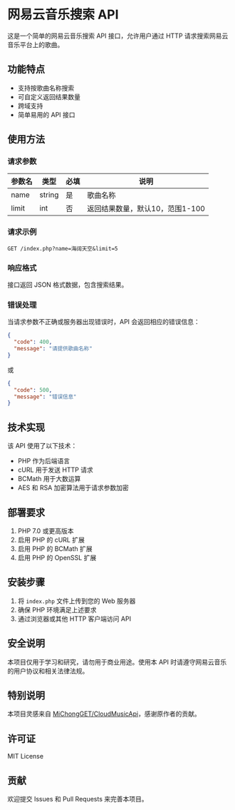 # 网易云音乐搜索 API

这是一个简单的网易云音乐搜索 API 接口，允许用户通过 HTTP 请求搜索网易云音乐平台上的歌曲。

## 功能特点

- 支持按歌曲名称搜索
- 可自定义返回结果数量
- 跨域支持
- 简单易用的 API 接口

## 使用方法

### 请求参数

| 参数名 | 类型 | 必填 | 说明 |
|-------|------|-----|------|
| name | string | 是 | 歌曲名称 |
| limit | int | 否 | 返回结果数量，默认10，范围1-100 |

### 请求示例

```
GET /index.php?name=海阔天空&limit=5
```

### 响应格式

接口返回 JSON 格式数据，包含搜索结果。

### 错误处理

当请求参数不正确或服务器出现错误时，API 会返回相应的错误信息：

```json
{
  "code": 400,
  "message": "请提供歌曲名称"
}
```

或

```json
{
  "code": 500,
  "message": "错误信息"
}
```

## 技术实现

该 API 使用了以下技术：

- PHP 作为后端语言
- cURL 用于发送 HTTP 请求
- BCMath 用于大数运算
- AES 和 RSA 加密算法用于请求参数加密

## 部署要求

1. PHP 7.0 或更高版本
2. 启用 PHP 的 cURL 扩展
3. 启用 PHP 的 BCMath 扩展
4. 启用 PHP 的 OpenSSL 扩展

## 安装步骤

1. 将 `index.php` 文件上传到您的 Web 服务器
2. 确保 PHP 环境满足上述要求
3. 通过浏览器或其他 HTTP 客户端访问 API

## 安全说明

本项目仅用于学习和研究，请勿用于商业用途。使用本 API 时请遵守网易云音乐的用户协议和相关法律法规。

## 特别说明

本项目灵感来自 [MiChongGET/CloudMusicApi](https://github.com/MiChongGET/CloudMusicApi)，感谢原作者的贡献。

## 许可证

MIT License

## 贡献

欢迎提交 Issues 和 Pull Requests 来完善本项目。
